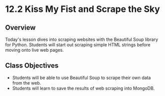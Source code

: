 # 12.2 Kiss My Fist and Scrape the Sky

## Overview

Today's lesson dives into scraping websites with the Beautiful Soup library for Python. Students will start out scraping simple HTML strings before moving onto live web pages.

## Class Objectives

* Students will be able to use Beautiful Soup to scrape their own data from the web.
* Students will learn to save the results of web scraping into MongoDB.